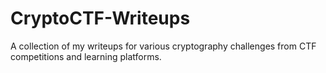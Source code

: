 # CryptoCTF-Writeups
A collection of my writeups for various cryptography challenges from CTF competitions and learning platforms.
